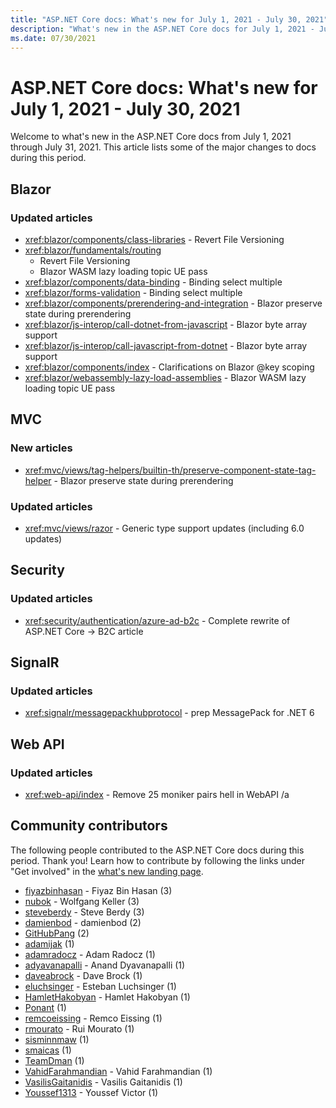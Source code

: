 ```yaml
---
title: "ASP.NET Core docs: What's new for July 1, 2021 - July 30, 2021"
description: "What's new in the ASP.NET Core docs for July 1, 2021 - July 30, 2021."
ms.date: 07/30/2021
---
```


# ASP.NET Core docs: What's new for July 1, 2021 - July 30, 2021

Welcome to what's new in the ASP.NET Core docs from July 1, 2021 through July 31, 2021. This article lists some of the major changes to docs during this period.

## Blazor

### Updated articles

- <xref:blazor/components/class-libraries> - Revert File Versioning
- <xref:blazor/fundamentals/routing>
  - Revert File Versioning
  - Blazor WASM lazy loading topic UE pass
- <xref:blazor/components/data-binding> - Binding select multiple
- <xref:blazor/forms-validation> - Binding select multiple
- <xref:blazor/components/prerendering-and-integration> - Blazor preserve state during prerendering
- <xref:blazor/js-interop/call-dotnet-from-javascript> - Blazor byte array support
- <xref:blazor/js-interop/call-javascript-from-dotnet> - Blazor byte array support
- <xref:blazor/components/index> - Clarifications on Blazor @key scoping
- <xref:blazor/webassembly-lazy-load-assemblies> - Blazor WASM lazy loading topic UE pass

## MVC

### New articles

- <xref:mvc/views/tag-helpers/builtin-th/preserve-component-state-tag-helper> - Blazor preserve state during prerendering

### Updated articles

- <xref:mvc/views/razor> - Generic type support updates (including 6.0 updates)

## Security

### Updated articles

- <xref:security/authentication/azure-ad-b2c> - Complete rewrite of ASP.NET Core -> B2C article

## SignalR

### Updated articles

- <xref:signalr/messagepackhubprotocol> - prep MessagePack for .NET 6

## Web API

### Updated articles

- <xref:web-api/index> - Remove 25 moniker pairs hell in WebAPI /a

## Community contributors

The following people contributed to the ASP.NET Core docs during this period. Thank you! Learn how to contribute by following the links under "Get involved" in the [what's new landing page](index.yml).

- [fiyazbinhasan](https://github.com/fiyazbinhasan) - Fiyaz Bin Hasan (3)
- [nubok](https://github.com/nubok) - Wolfgang Keller (3)
- [steveberdy](https://github.com/steveberdy) - Steve Berdy (3)
- [damienbod](https://github.com/damienbod) - damienbod (2)
- [GitHubPang](https://github.com/GitHubPang) (2)
- [adamijak](https://github.com/adamijak) (1)
- [adamradocz](https://github.com/adamradocz) - Adam Radocz (1)
- [adyavanapalli](https://github.com/adyavanapalli) - Anand Dyavanapalli (1)
- [daveabrock](https://github.com/daveabrock) - Dave Brock (1)
- [eluchsinger](https://github.com/eluchsinger) - Esteban Luchsinger (1)
- [HamletHakobyan](https://github.com/HamletHakobyan) - Hamlet Hakobyan (1)
- [Ponant](https://github.com/Ponant) (1)
- [remcoeissing](https://github.com/remcoeissing) - Remco Eissing (1)
- [rmourato](https://github.com/rmourato) - Rui Mourato (1)
- [sisminnmaw](https://github.com/sisminnmaw) (1)
- [smaicas](https://github.com/smaicas) (1)
- [TeamDman](https://github.com/TeamDman) (1)
- [VahidFarahmandian](https://github.com/VahidFarahmandian) - Vahid Farahmandian (1)
- [VasilisGaitanidis](https://github.com/VasilisGaitanidis) - Vasilis Gaitanidis (1)
- [Youssef1313](https://github.com/Youssef1313) - Youssef Victor (1)
